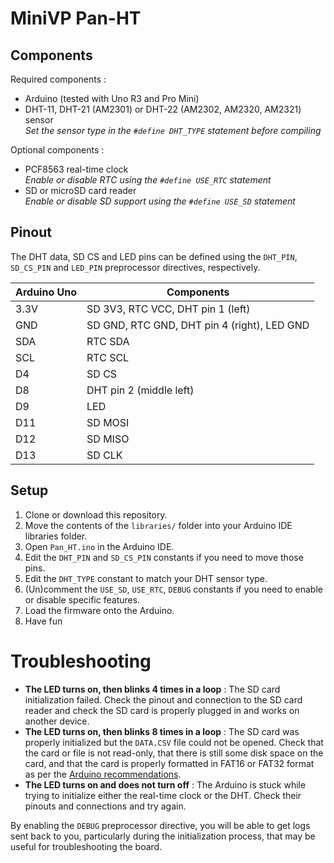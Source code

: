 # MiniVP Pan-HT

## Components

Required components :

* Arduino (tested with Uno R3 and Pro Mini)
* DHT-11, DHT-21 (AM2301) or DHT-22 (AM2302, AM2320, AM2321) sensor  
  *Set the sensor type in the `#define DHT_TYPE` statement before compiling*

Optional components :

* PCF8563 real-time clock  
  *Enable or disable RTC using the `#define USE_RTC` statement*
* SD or microSD card reader  
  *Enable or disable SD support using the `#define USE_SD` statement*

## Pinout

The DHT data, SD CS and LED pins can be defined using the `DHT_PIN`, `SD_CS_PIN` and `LED_PIN` preprocessor directives, respectively.

Arduino Uno | Components
----------- | ----------
3.3V        | SD 3V3, RTC VCC, DHT pin 1 (left)
GND         | SD GND, RTC GND, DHT pin 4 (right), LED GND
SDA         | RTC SDA
SCL         | RTC SCL
D4          | SD CS
D8          | DHT pin 2 (middle left)
D9          | LED
D11         | SD MOSI
D12         | SD MISO
D13         | SD CLK

## Setup

1. Clone or download this repository.
2. Move the contents of the `libraries/` folder into your Arduino IDE libraries folder.
3. Open `Pan_HT.ino` in the Arduino IDE.
4. Edit the `DHT_PIN` and `SD_CS_PIN` constants if you need to move those pins.
5. Edit the `DHT_TYPE` constant to match your DHT sensor type.
6. (Un)comment the `USE_SD`, `USE_RTC`, `DEBUG` constants if you need to enable or disable specific features.
7. Load the firmware onto the Arduino.
8. Have fun

# Troubleshooting

* **The LED turns on, then blinks 4 times in a loop** : The SD card initialization failed. Check the pinout and connection to the SD card reader and check the SD card is properly plugged in and works on another device.
* **The LED turns on, then blinks 8 times in a loop** : The SD card was properly initialized but the `DATA.CSV` file could not be opened. Check that the card or file is not read-only, that there is still some disk space on the card, and that the card is properly formatted in FAT16 or FAT32 format as per the [Arduino recommendations](https://www.arduino.cc/en/Reference/SDCardNotes).
* **The LED turns on and does not turn off** : The Arduino is stuck while trying to initialize either the real-time clock or the DHT. Check their pinouts and connections and try again.

By enabling the `DEBUG` preprocessor directive, you will be able to get logs sent back to you, particularly during the initialization process, that may be useful for troubleshooting the board.
